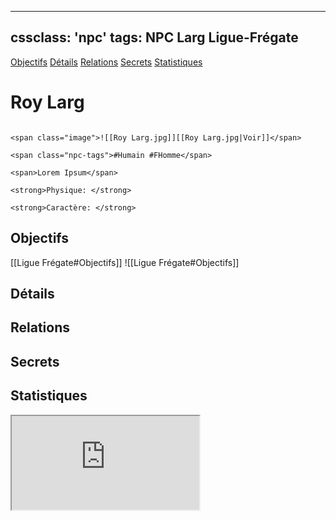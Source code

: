
---
cssclass: 'npc'
tags: NPC Larg Ligue-Frégate
---
<span class="nav">[Objectifs](#Objectifs) [Détails](#Détails)  [Relations](#Relations) [Secrets](#Secrets) [Statistiques](#Statistiques)</span>

# Roy Larg
```ad-desc

<span class="image">![[Roy Larg.jpg]][[Roy Larg.jpg|Voir]]</span>

<span class="npc-tags">#Humain #FHomme</span>

<span>Lorem Ipsum</span>

<strong>Physique: </strong>

<strong>Caractère: </strong>
```

## Objectifs
<span class="tab">[[Ligue Frégate#Objectifs]]</span>
<span class="embed-section tab">![[Ligue Frégate#Objectifs]]</span>

## Détails

## Relations

## Secrets

## Statistiques

<iframe class="embedded-statblock" src="https://pathfinderdashboard.com/Creatures/Mercenary Sailor.html"></iframe>